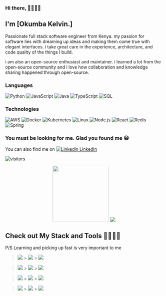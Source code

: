 ### Hi there, 👊🏿👊🏿

## I'm [Okumba Kelvin.]

Passionate full stack software engineer from Kenya. my passion for software lies with dreaming up ideas and making them come true with elegant interfaces. i take great care in the experience, architecture, and code quality of the things I build.

i am also an open-source enthusiast and maintainer. i learned a lot from the open-source community and i love how collaboration and knowledge sharing happened through open-source.

### Languages

![Python](https://img.shields.io/badge/-Python-000?&logo=Python)
![JavaScript](https://img.shields.io/badge/-JavaScript-000?&logo=JavaScript)
![Java](https://img.shields.io/badge/-Java-000?&logo=Java&logoColor=007396)
![TypeScript](https://img.shields.io/badge/-TypeScript-000?&logo=TypeScript)
![SQL](https://img.shields.io/badge/-SQL-000?&logo=MySQL)

### Technologies

![AWS](https://img.shields.io/badge/-AWS-000?&logo=Amazon-AWS&logoColor=F90)
![Docker](https://img.shields.io/badge/-Docker-000?&logo=Docker)
![Kubernetes](https://img.shields.io/badge/-Kubernetes-000?&logo=Kubernetes)
![Linux](https://img.shields.io/badge/-Linux-000?&logo=Linux)
![Node.js](https://img.shields.io/badge/-Node.js-000?&logo=node.js)
![React](https://img.shields.io/badge/-React-000?&logo=React)
![Redis](https://img.shields.io/badge/-Redis-000?&logo=Redis)
![Spring](https://img.shields.io/badge/-Spring-000?&logo=Spring)

### You must be looking for me. Glad you found me 😁

You can also find me on [![Linkedin](https://i.stack.imgur.com/gVE0j.png) LinkedIn](https://www.linkedin.com/in/kelvin-okumba-33805921a/)

![visitors](https://visitor-badge.glitch.me/badge?page_id=${your.username}.${your.repo.id})

<p align="middle">
<img height="180em" src="https://github-readme-stats.vercel.app/api?username=kelvinokumba&show_icons=true&hide_border=true&&count_private=true&include_all_commits=true&show_icons=true&theme=gotham" />

<img src="https://github-readme-stats.vercel.app/api/top-langs/?username=anuraghazra&langs_count=5&hide=rust&layout=compact" />

</p>

## Check out My Stack and Tools 🏋🏿🏋🏿

P/S Learning and picking up fast is very important to me

> ![](https://img.shields.io/badge/Learning%20Fast-8/10-informational?style=for-the-badge&color=success) > ![](https://img.shields.io/badge/Java%20Spring%20Boot-6/10-informational?style=for-the-badge&color=success) > ![](https://img.shields.io/badge/Node%20JS-6/10-informational?style=for-the-badge&color=success)

> ![](https://img.shields.io/badge/kubernetes-5/10-informational?style=for-the-badge&color=success) > ![](https://img.shields.io/badge/Docker-7/10-informational?style=for-the-badge&color=success) > ![](https://img.shields.io/badge/Python%20Flask-6/10-informational?style=for-the-badge&color=success)

> ![](https://img.shields.io/badge/React%20Native/JS-6/10-informational?style=for-the-badge&color=success) > ![](https://img.shields.io/badge/Angular%20JS-6/10-informational?style=for-the-badge&color=success) > ![](https://img.shields.io/badge/Git%20&%20Github%20Actions-6/10-informational?style=for-the-badge&color=success)

> ![](https://img.shields.io/badge/Node%20JS-6/10-informational?style=for-the-badge&color=success) > ![](https://img.shields.io/badge/GraphQL-6/10-informational?style=for-the-badge&color=success) > ![](https://img.shields.io/badge/REST-7/10-informational?style=for-the-badge&color=success)
